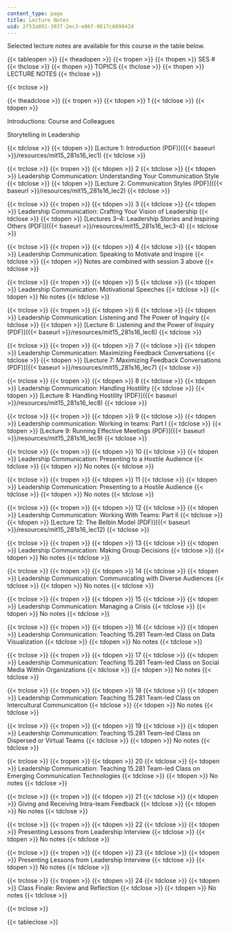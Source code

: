 ```yaml
---
content_type: page
title: Lecture Notes
uid: 2f53a891-3037-2ec3-e86f-0617c669942d
---
```


Selected lecture notes are available for this course in the table below.

{{< tableopen >}}
{{< theadopen >}}
{{< tropen >}}
{{< thopen >}}
SES #
{{< thclose >}}
{{< thopen >}}
TOPICS
{{< thclose >}}
{{< thopen >}}
LECTURE NOTES
{{< thclose >}}

{{< trclose >}}

{{< theadclose >}}
{{< tropen >}}
{{< tdopen >}}
1
{{< tdclose >}}
{{< tdopen >}}


Introductions: Course and Colleagues

Storytelling in Leadership


{{< tdclose >}}
{{< tdopen >}}
[Lecture 1: Introduction (PDF)]({{< baseurl >}}/resources/mit15_281s16_lec1)
{{< tdclose >}}

{{< trclose >}}
{{< tropen >}}
{{< tdopen >}}
2
{{< tdclose >}}
{{< tdopen >}}
Leadership Communication: Understanding Your Communication Style
{{< tdclose >}}
{{< tdopen >}}
[Lecture 2: Communication Styles (PDF)]({{< baseurl >}}/resources/mit15_281s16_lec2)
{{< tdclose >}}

{{< trclose >}}
{{< tropen >}}
{{< tdopen >}}
3
{{< tdclose >}}
{{< tdopen >}}
Leadership Communication: Crafting Your Vision of Leadership
{{< tdclose >}}
{{< tdopen >}}
[Lectures 3–4: Leadership Stories and Inspiring Others (PDF)]({{< baseurl >}}/resources/mit15_281s16_lec3-4)
{{< tdclose >}}

{{< trclose >}}
{{< tropen >}}
{{< tdopen >}}
4
{{< tdclose >}}
{{< tdopen >}}
Leadership Communication: Speaking to Motivate and Inspire
{{< tdclose >}}
{{< tdopen >}}
Notes are combined with session 3 above
{{< tdclose >}}

{{< trclose >}}
{{< tropen >}}
{{< tdopen >}}
5
{{< tdclose >}}
{{< tdopen >}}
Leadership Communication: Motivational Speeches
{{< tdclose >}}
{{< tdopen >}}
No notes
{{< tdclose >}}

{{< trclose >}}
{{< tropen >}}
{{< tdopen >}}
6
{{< tdclose >}}
{{< tdopen >}}
Leadership Communication: Listening and The Power of Inquiry
{{< tdclose >}}
{{< tdopen >}}
[Lecture 6: Listening and the Power of Inquiry (PDF)]({{< baseurl >}}/resources/mit15_281s16_lec6)
{{< tdclose >}}

{{< trclose >}}
{{< tropen >}}
{{< tdopen >}}
7
{{< tdclose >}}
{{< tdopen >}}
Leadership Communication: Maximizing Feedback Conversations
{{< tdclose >}}
{{< tdopen >}}
[Lecture 7: Maximizing Feedback Conversations (PDF)]({{< baseurl >}}/resources/mit15_281s16_lec7)
{{< tdclose >}}

{{< trclose >}}
{{< tropen >}}
{{< tdopen >}}
8
{{< tdclose >}}
{{< tdopen >}}
Leadership Communication: Handling Hostility
{{< tdclose >}}
{{< tdopen >}}
[Lecture 8: Handling Hostility (PDF)]({{< baseurl >}}/resources/mit15_281s16_lec8)
{{< tdclose >}}

{{< trclose >}}
{{< tropen >}}
{{< tdopen >}}
9
{{< tdclose >}}
{{< tdopen >}}
Leadership communication: Working in teams: Part I
{{< tdclose >}}
{{< tdopen >}}
[Lecture 9: Running Effective Meetings (PDF)]({{< baseurl >}}/resources/mit15_281s16_lec9)
{{< tdclose >}}

{{< trclose >}}
{{< tropen >}}
{{< tdopen >}}
10
{{< tdclose >}}
{{< tdopen >}}
Leadership Communication: Presenting to a Hostile Audience
{{< tdclose >}}
{{< tdopen >}}
No notes
{{< tdclose >}}

{{< trclose >}}
{{< tropen >}}
{{< tdopen >}}
11
{{< tdclose >}}
{{< tdopen >}}
Leadership Communication: Presenting to a Hostile Audience
{{< tdclose >}}
{{< tdopen >}}
No notes
{{< tdclose >}}

{{< trclose >}}
{{< tropen >}}
{{< tdopen >}}
12
{{< tdclose >}}
{{< tdopen >}}
Leadership Communication: Working With Teams: Part II
{{< tdclose >}}
{{< tdopen >}}
[Lecture 12: The Belbin Model (PDF)]({{< baseurl >}}/resources/mit15_281s16_lec12)
{{< tdclose >}}

{{< trclose >}}
{{< tropen >}}
{{< tdopen >}}
13
{{< tdclose >}}
{{< tdopen >}}
Leadership Communication: Making Group Decisions
{{< tdclose >}}
{{< tdopen >}}
No notes
{{< tdclose >}}

{{< trclose >}}
{{< tropen >}}
{{< tdopen >}}
14
{{< tdclose >}}
{{< tdopen >}}
Leadership Communication: Communicating with Diverse Audiences
{{< tdclose >}}
{{< tdopen >}}
No notes
{{< tdclose >}}

{{< trclose >}}
{{< tropen >}}
{{< tdopen >}}
15
{{< tdclose >}}
{{< tdopen >}}
Leadership Communication: Managing a Crisis
{{< tdclose >}}
{{< tdopen >}}
No notes
{{< tdclose >}}

{{< trclose >}}
{{< tropen >}}
{{< tdopen >}}
16
{{< tdclose >}}
{{< tdopen >}}
Leadership Communication: Teaching 15.281 Team-led Class on Data Visualization
{{< tdclose >}}
{{< tdopen >}}
No notes
{{< tdclose >}}

{{< trclose >}}
{{< tropen >}}
{{< tdopen >}}
17
{{< tdclose >}}
{{< tdopen >}}
Leadership Communication: Teaching 15.281 Team-led Class on Social Media Within Organizations
{{< tdclose >}}
{{< tdopen >}}
No notes
{{< tdclose >}}

{{< trclose >}}
{{< tropen >}}
{{< tdopen >}}
18
{{< tdclose >}}
{{< tdopen >}}
Leadership Communication: Teaching 15.281 Team-led Class on Intercultural Communication
{{< tdclose >}}
{{< tdopen >}}
No notes
{{< tdclose >}}

{{< trclose >}}
{{< tropen >}}
{{< tdopen >}}
19
{{< tdclose >}}
{{< tdopen >}}
Leadership Communication: Teaching 15.281 Team-led Class on Dispersed or Virtual Teams
{{< tdclose >}}
{{< tdopen >}}
No notes
{{< tdclose >}}

{{< trclose >}}
{{< tropen >}}
{{< tdopen >}}
20
{{< tdclose >}}
{{< tdopen >}}
Leadership Communication: Teaching 15.281 Team-led Class on Emerging Communication Technologies
{{< tdclose >}}
{{< tdopen >}}
No notes
{{< tdclose >}}

{{< trclose >}}
{{< tropen >}}
{{< tdopen >}}
21
{{< tdclose >}}
{{< tdopen >}}
Giving and Receiving Intra-team Feedback
{{< tdclose >}}
{{< tdopen >}}
No notes
{{< tdclose >}}

{{< trclose >}}
{{< tropen >}}
{{< tdopen >}}
22
{{< tdclose >}}
{{< tdopen >}}
Presenting Lessons from Leadership Interview
{{< tdclose >}}
{{< tdopen >}}
No notes
{{< tdclose >}}

{{< trclose >}}
{{< tropen >}}
{{< tdopen >}}
23
{{< tdclose >}}
{{< tdopen >}}
Presenting Lessons from Leadership Interview
{{< tdclose >}}
{{< tdopen >}}
No notes
{{< tdclose >}}

{{< trclose >}}
{{< tropen >}}
{{< tdopen >}}
24
{{< tdclose >}}
{{< tdopen >}}
Class Finale: Review and Reflection
{{< tdclose >}}
{{< tdopen >}}
No notes
{{< tdclose >}}

{{< trclose >}}

{{< tableclose >}}
